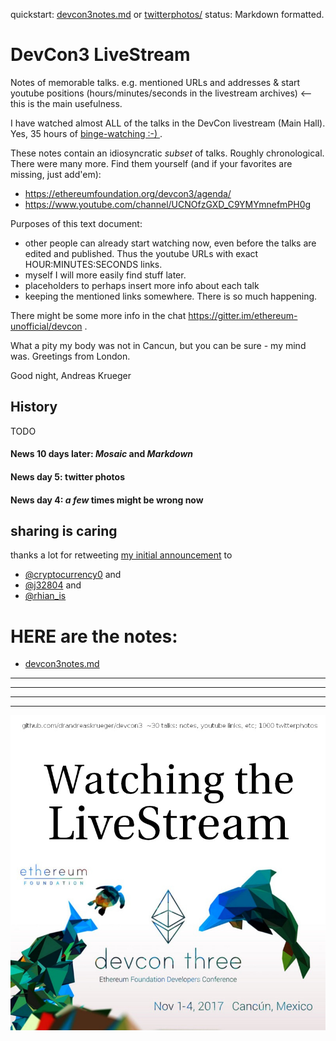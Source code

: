 
quickstart: [devcon3notes.md](devcon3notes.md)  or  [twitterphotos/](twitterphotos/)  status: Markdown formatted.

# DevCon3 LiveStream

Notes of memorable talks. e.g. mentioned URLs and addresses &amp; start youtube positions (hours/minutes/seconds in the livestream archives) <-- this is the main usefulness.

I have watched almost ALL of the talks in the DevCon livestream (Main Hall). Yes, 35 hours of [binge-watching :-) ](https://twitter.com/j32804/status/926900616592490497) .

These notes contain an idiosyncratic *subset* of talks. Roughly chronological. There were many more. Find them yourself (and if your favorites are missing, just add'em):
 
* https://ethereumfoundation.org/devcon3/agenda/
* https://www.youtube.com/channel/UCNOfzGXD_C9YMYmnefmPH0g

Purposes of this text document: 

* other people can already start watching now, even before the talks are edited and published. Thus the youtube URLs with exact HOUR:MINUTES:SECONDS links.  
* myself I will more easily find stuff later. 
* placeholders to perhaps insert more info about each talk  
* keeping the mentioned links somewhere. There is so much happening.  
  

There might be some more info in the chat https://gitter.im/ethereum-unofficial/devcon .

What a pity my body was not in Cancun, but you can be sure - my mind was. Greetings from London.

Good night, 
Andreas Krueger

## History
TODO

#### News 10 days later: *Mosaic* and *Markdown*
#### News day 5: **twitter photos**
#### News day 4: *a few* times might be wrong now


## sharing is caring
thanks a lot for retweeting [my initial announcement](https://twitter.com/drandreaskruger/status/926614818886422528) to
* [@cryptocurrency0](https://twitter.com/cryptocurrency0/status/926838062696374272) and
* [@j32804](https://twitter.com/j32804/status/926900616592490497) and
* [@rhian_is](https://twitter.com/rhian_is)


# HERE are the notes:

* [devcon3notes.md](devcon3notes.md)

---

---

---

---


![pretty-image](https://raw.githubusercontent.com/drandreaskrueger/devcon3/master/devcon-watching-the-live-stream.jpg)
